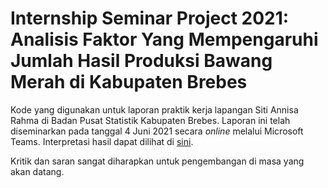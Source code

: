 # **Internship Seminar Project 2021:** Analisis Faktor Yang Mempengaruhi Jumlah Hasil Produksi Bawang Merah di Kabupaten Brebes

Kode yang digunakan untuk laporan praktik kerja lapangan Siti Annisa Rahma di Badan Pusat Statistik Kabupaten Brebes. Laporan ini telah diseminarkan pada tanggal 4 Juni 2021 secara *online* melalui Microsoft Teams. Interpretasi hasil dapat dilihat di [sini](https://drive.google.com/file/d/1q2xcwNSy8dNmWYolXcBVhj_hCCm5Ug0r/view?usp=sharing).

Kritik dan saran sangat diharapkan untuk pengembangan di masa yang akan datang.
